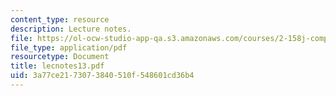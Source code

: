 ```yaml
---
content_type: resource
description: Lecture notes.
file: https://ol-ocw-studio-app-qa.s3.amazonaws.com/courses/2-158j-computational-geometry-spring-2003/3a77ce2173073840510f548601cd36b4_lecnotes13.pdf
file_type: application/pdf
resourcetype: Document
title: lecnotes13.pdf
uid: 3a77ce21-7307-3840-510f-548601cd36b4
---
```


